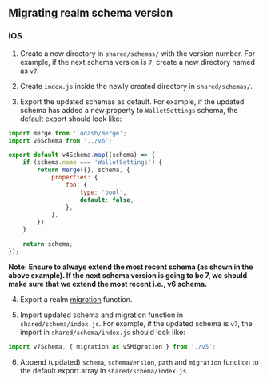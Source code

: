 ## Migrating realm schema version

### iOS
1. Create a new directory in `shared/schemas/` with the version number. For example, if the next schema version is `7`, create a new directory named as `v7`. 

2. Create `index.js` inside the newly created directory in `shared/schemas/`.

3. Export the updated schemas as default. For example, if the updated schema has added a new property to `WalletSettings` schema, the default export should look like:

```javascript
import merge from 'lodash/merge';
import v6Schema from '../v6';

export default v4Schema.map((schema) => {
    if (schema.name === 'WalletSettings') {
        return merge({}, schema, {
            properties: {
                foo: {
                    type: 'bool',
                    default: false,
                },
            },
        });
    }

    return schema;
});
```

**Note: Ensure to always extend the most recent schema (as shown in the above example). If the next schema version is going to be 7, we should make sure that we extend the most recent i.e., v6 schema.**

4. Export a realm [migration](https://realm.io/docs/javascript/latest/#migrations) function. 

5. Import updated schema and migration function in `shared/schema/index.js`. For example, if the updated schema is `v7`, the import in `shared/schema/index.js` should look like:

```javascript
import v7Schema, { migration as v5Migration } from './v5';
```

6. Append (updated) `schema`, `schemaVersion`, `path` and `migration` function to the default export array in `shared/schema/index.js`. 
